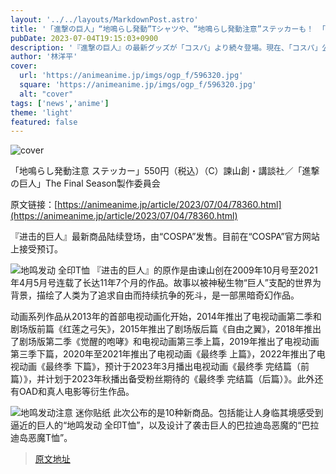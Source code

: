 ```yaml
---
layout: '../../layouts/MarkdownPost.astro'
title: '「進撃の巨人」“地鳴らし発動”Tシャツや、“地鳴らし発動注意”ステッカーも！ 「コスパ」から最新グッズ続々'
pubDate: 2023-07-04T19:15:03+0900
description: '『進撃の巨人』の最新グッズが「コスパ」より続々登場。現在、「コスパ」公式サイトにて予約を受け付けている。'
author: '林洋平'
cover:
  url: 'https://animeanime.jp/imgs/ogp_f/596320.jpg'
  square: 'https://animeanime.jp/imgs/ogp_f/596320.jpg'
  alt: "cover"
tags: ['news','anime']
theme: 'light'
featured: false
---
```


![cover](https://animeanime.jp/imgs/ogp_f/596320.jpg)

「地鳴らし発動注意 ステッカー」550円（税込）（C）諫山創・講談社／「進撃の巨人」The Final Season製作委員会

原文链接：[https://animeanime.jp/article/2023/07/04/78360.html](https://animeanime.jp/article/2023/07/04/78360.html)

『进击的巨人』最新商品陆续登场，由“COSPA”发售。目前在“COSPA”官方网站上接受预订。

![地鸣发动 全印T恤](https://animeanime.jp/imgs/zoom/596311.jpg)
『进击的巨人』的原作是由谏山创在2009年10月号至2021年4月5月号连载了长达11年7个月的作品。故事以被神秘生物“巨人”支配的世界为背景，描绘了人类为了追求自由而持续抗争的死斗，是一部黑暗奇幻作品。

动画系列作品从2013年的首部电视动画化开始，2014年推出了电视动画第二季和剧场版前篇《红莲之弓矢》，2015年推出了剧场版后篇《自由之翼》，2018年推出了剧场版第二季《觉醒的咆哮》和电视动画第三季上篇，2019年推出了电视动画第三季下篇，2020年至2021年推出了电视动画《最终季 上篇》，2022年推出了电视动画《最终季 下篇》，预计于2023年3月播出电视动画《最终季 完结篇（前篇）》，并计划于2023年秋播出备受粉丝期待的《最终季 完结篇（后篇）》。此外还有OAD和真人电影等衍生作品。

![地鸣发动注意 迷你贴纸](https://animeanime.jp/imgs/zoom/596319.jpg)
此次公布的是10种新商品。包括能让人身临其境感受到逼近的巨人的“地鸣发动 全印T恤”，以及设计了袭击巨人的巴拉迪岛恶魔的“巴拉迪岛恶魔T恤”。

>[原文地址](https://animeanime.jp/article/2023/07/04/78360.html)  